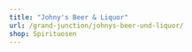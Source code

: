 ```yaml
---
title: "Johny's Beer & Liquor"
url: /grand-junction/johnys-beer-und-liquor/
shop: Spirituosen
---
```

